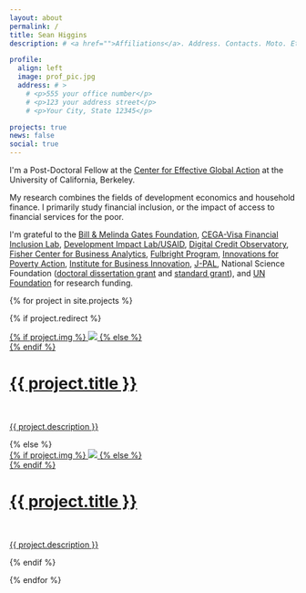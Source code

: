 ```yaml
---
layout: about
permalink: /
title: Sean Higgins
description: # <a href="">Affiliations</a>. Address. Contacts. Moto. Etc.

profile:
  align: left
  image: prof_pic.jpg
  address: # >
    # <p>555 your office number</p>
    # <p>123 your address street</p>
    # <p>Your City, State 12345</p>

projects: true
news: false
social: true
---
```


I'm a Post-Doctoral Fellow at the [Center for Effective Global Action](cega.berkeley.edu) at the University of California, Berkeley.

My research combines the fields of development economics and household finance. I primarily study financial inclusion, or the impact of access to financial services for the poor.

I'm grateful to the 
[Bill & Melinda Gates Foundation](http://www.gatesfoundation.org/How-We-Work/Quick-Links/Grants-Database/Grants/2013/11/OPP1097490), 
[CEGA-Visa Financial Inclusion Lab](http://cega.berkeley.edu/assets/cega_programs/8/FIL_RFP_Press_Release.pdf), 
[Development Impact Lab/USAID](http://dil.berkeley.edu/), 
[Digital Credit Observatory](http://www.digitalcreditobservatory.org/2017-grantees.html), 
[Fisher Center for Business Analytics](https://businessanalytics.berkeley.edu/), 
[Fulbright Program](http://us.fulbrightonline.org/), 
[Innovations for Poverty Action](https://www.poverty-action.org/study/leveraging-government-transfers-offer-low-risk-microcredit-dominican-republic), 
[Institute for Business Innovation](http://businessinnovation.berkeley.edu/), 
[J-PAL](https://www.povertyactionlab.org/GPI), 
National Science Foundation 
([doctoral dissertation grant](https://www.nsf.gov/awardsearch/showAward?AWD_ID=1530800&HistoricalAwards=false) 
and [standard grant](https://www.nsf.gov/awardsearch/showAward?AWD_ID=1758837&HistoricalAwards=false)), and 
[UN Foundation](http://www.data2x.org/big-data-challenge-awards/#credit) for research funding.

{% for project in site.projects %}

{% if project.redirect %}
<div class="project">
    <div class="thumbnail">
        <a href="{{ project.redirect }}" target="_blank">
        {% if project.img %}
        <img class="thumbnail" src="{{ project.img | prepend: site.baseurl | prepend: site.url }}"/>
        {% else %}
        <div class="thumbnail blankbox"></div>
        {% endif %}    
        <span>
            <h1>{{ project.title }}</h1>
            <br/>
            <p>{{ project.description }}</p>
        </span>
        </a>
    </div>
</div>
{% else %}

<div class="project ">
    <div class="thumbnail">
        <a href="{{ project.url | prepend: site.baseurl | prepend: site.url }}">
        {% if project.img %}
        <img class="thumbnail" src="{{ project.img | prepend: site.baseurl | prepend: site.url }}"/>
        {% else %}
        <div class="thumbnail blankbox"></div>
        {% endif %}    
        <span>
            <h1>{{ project.title }}</h1>
            <br/>
            <p>{{ project.description }}</p>
        </span>
        </a>
    </div>
</div>

{% endif %}

{% endfor %}
